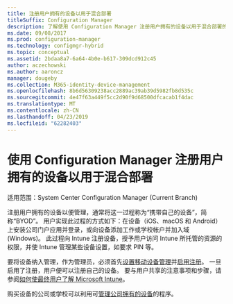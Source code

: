 ```yaml
---
title: 注册用户拥有的设备以用于混合部署
titleSuffix: Configuration Manager
description: 了解使用 Configuration Manager 注册用户拥有的设备以用于混合部署的不同方法。
ms.date: 09/08/2017
ms.prod: configuration-manager
ms.technology: configmgr-hybrid
ms.topic: conceptual
ms.assetid: 2bdaa8a7-6a64-4b0e-b617-309dcd912c45
author: aczechowski
ms.author: aaroncz
manager: dougeby
ms.collection: M365-identity-device-management
ms.openlocfilehash: 8b6d56309238acc2889ac39ab39d5982fb8d535c
ms.sourcegitcommit: 4e47f63a449f5cc2d90f9d68500dfcacab1f4dac
ms.translationtype: MT
ms.contentlocale: zh-CN
ms.lasthandoff: 04/23/2019
ms.locfileid: "62282403"
---
```

# <a name="enroll-user-owned-devices-for-hybrid-deployments-with-configuration-manager"></a>使用 Configuration Manager 注册用户拥有的设备以用于混合部署

适用范围：System Center Configuration Manager (Current Branch)

注册用户拥有的设备以便管理，通常将这一过程称为“携带自己的设备”，简称“BYOD”。 用户实现此过程的方式如下：在设备（iOS、macOS 和 Android）上安装公司门户应用并登录，或向设备添加工作或学校帐户并加入域 (Windows)。 此过程向 Intune 注册设备，授予用户访问 Intune 所托管的资源的权限，并使 Intune 管理某些设备设置，如要求 PIN 等。

要将设备纳入管理，作为管理员，必须首先[设置移动设备管理](setup-hybrid-mdm.md)并[启用注册](enable-platform-enrollment.md)。 一旦启用了注册，用户便可以注册自己的设备。 要与用户共享的注意事项和步骤，请参阅[如何使最终用户了解 Microsoft Intune](https://docs.microsoft.com/intune/end-user-educate)。

购买设备的公司或学校可以利用可[管理公司拥有的设备](enroll-company-owned-devices.md)的程序。
